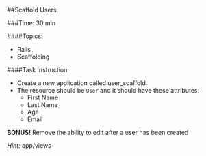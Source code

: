 
##Scaffold Users

###Time: 30 min

####Topics:

*	Rails
*	Scaffolding

####Task Instruction:

*	Create a new application called user_scaffold.
*	The resource should be `User` and it should have these attributes:
	*	First Name
	*	Last Name
	*	Age
	*	Email

__BONUS!__ Remove the ability to edit after a user has been created

_Hint:_ app/views







